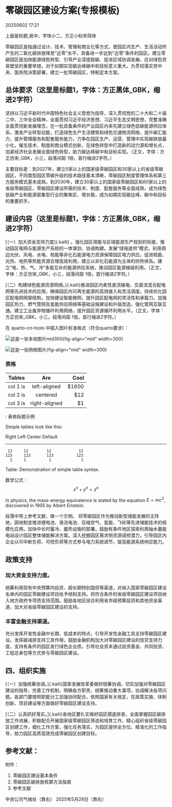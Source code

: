 
# 零碳园区建设方案(专报模板)

20250602 17:21

上面是标题,居中，字体小二，方正小标宋简体

零碳园区是指通过设计、技术、管理和商业化等方式，使园区内生产、生活活动所产生的二氧化碳排放降至“近零”水平，具备进一步达到“近零”条件的园区。建立零碳园区是加快能源绿色转型、引导产业深度脱碳、促进区域协调发展、应对绿色贸易壁垒的重要举措，对于如期实现碳达峰碳中和目标意义重大。为贯彻落实党中央、国务院决策部署，建立一批零碳园区，特制定本方案。


## 总体要求（这里是标题1，字体：方正黑体_GBK，缩进2字符）

坚持以习近平新时代中国特色社会主义思想为指导，深入贯彻党的二十大和二十届二中、三中全会精神，全面贯彻习近平经济思想、习近平生态文明思想，完整准确全面贯彻新发展理念，在一批具备条件的产业园区内率先建立绿色低碳能源供应体系，激发产业转型动能，打造绿色生产生活建筑和绿色交通物流网络，提升碳汇能力，提升管理服务和配套服务能力，力争在园区生产、运营、管理中实现碳排放最小化，催生技术、制度和商业模式创新，在绿色转型中打造新的动力源和增长点，加紧经济社会发展全面绿色转型，助力碳达峰碳中和目标实现。（正文，字体：方正仿宋_GBK，小三，段落间距 1倍，首行缩进2字符。）

主要目标是：到2027年，建立5家以上的国家级零碳园区和30家以上的省级零碳园区，不同类型园区零碳升级的技术路径基本清晰，零碳园区制度管理体系和第三方服务模式基本成熟。到2030年，建立30家以上的国家级零碳园区和60家以上的省级零碳园区，零碳园区建设所需的技术、制度、配套服务等全面成熟，成为绿色低碳产业和能源密集型行业的集聚区、增长极，成为如期实现碳达峰、碳中和目标的重要抓手。

## 建设内容（这里是标题1，字体：方正黑体_GBK，缩进2字符）

 [（一）加大资金支持力度]{.kaiti} 。强化园区用能与区域能源生产规划的衔接，推动园区电网与能源生产系统的一体谋划、协调构建。发展“绿电直供”模式，利用周边光伏、风电、水电、核能等非化石能源电力资源保障园区电力供应。促进核能、光热、地热等热能资源合理高效利用，建立以非化石能源为主体的供热体系。建立“电、热、气、冷”多能互补的能源供应系统，推动园区能源梯级利用。（正文，字体：方正仿宋_GBK，小三，段落间距 1倍，首行缩进2字符。）

[（二）构建绿色能源资源网络。]{.kaiti}推进园区内柔性直流输电、交直流混合配电网等先进技术的应用，确保园区内可再生能源的高效接入和灵活调度。持续优化园区配电网网架结构，加快建设智能微网，提升园区配电网的灵活性和承载力。加强园区热力、燃气管网及氢能供应网络等基础设施建设和升级改造，强化管网互联互通。建立工业废弃物循环利用网络，提升园区资源循环利用水平。（正文，字体：方正仿宋_GBK，小三，段落间距 1倍，首行缩进2字符。）

在 quarto-cn-tools 中插入图片标准格式（符合quarto要求）：

![这是一张本地图片mid300](figures/cover.png){fig-align="mid" width=300}

![这是一张网络图片](https://quarto.org/images/demo-jupyter-output.png){fig-align="mid" width=300}

### 表格

| Tables   |      Are      |  Cool |
|----------|:-------------:|------:|
| col 1 is |  left-aligned | $1600 |
| col 2 is |    centered   |   $12 |
| col 3 is | right-aligned |    $1 |
  : 表格标题示例

Simple tables look like this:

  Right     Left     Center     Default
-------     ------ ----------   -------
     12     12        12            12
    123     123       123          123
      1     1          1             1

Table:  Demonstration of simple table syntax.



数学公式：
$$x^n + y^n = z^n $$

In physics, the mass-energy equivalence is stated by the equation $E=mc^2$, discovered in 1905 by Albert Einstein.

段落中带上参考文献，做一个示例。
将零碳园区作为推动新型储能发展的主阵地，因地制宜推进锂电池、液流电池、压缩空气、氢能、飞轮等先进储能技术的规模化应用。加快中长时蓄冷、蓄热设施的部署。鼓励有条件地区探索利用抽水蓄能电站设计园区整体储能解决方案。深入挖掘园区需求侧资源调控潜力，引导园区内企业以可中断负荷、可控负荷等方式参与电力系统调节，提高能源系统响应能力。

## 政策支持

### 加大资金支持力度。

统筹利用现有中央预算内投资、超长期特别国债等渠道，对纳入国家零碳园区建设名单内的园区零碳建设项目给予倾斜支持。将符合条件的省级零碳园区建设项目纳入地方政府专项债支持范围。鼓励各地区综合利用省市级预算投资和其他资金渠道，加大对省级零碳园区建设的支持。

### 丰富金融支持渠道。

充分发挥开发性金融中长期、低成本的特点，引导开发性金融工具支持零碳园区建设。发挥碳减排支持工具作用，鼓励金融机构加大对零碳园区建设的信贷支持力度，支持有条件的园区发行绿色企业债。引导社会资本通过投资基金、共同投资、工程总承包等方式参与零碳园区建设。


## 四、组织实施

[（一）加强统筹协调。]{.kaiti}国家发展改革委做好统筹协调，切实加强对零碳园区建设的指导，完善工作机制，明确各方职责，统筹推动重大事项，协调解决各项问题。各部门要按照职能分工加强协同配合，依照国家有关规定，在政策实施、体制创新、项目建设等方面做好零碳园区建设支持。

[（二）认真抓好落实。]{.kaiti}各地区要扎实做好园区摸底排查，全面掌握园区碳排放工作进展，积极配合开展国家级零碳园区筛选和培育工作，精心组织省级零碳园区创建工作，细化工作方案，强化任务落实，为园区提供全方位、精准化的工作指导，助力园区高质高效完成零碳园区创建目标。

## 参考文献：





附件：
1. 零碳园区建设基本条件
2. 零碳园区碳排放核算方法指南
3. 参考文献

中咨公司气候处（靠右）
2025年5月28日（靠右）



